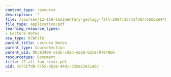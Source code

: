 ```yaml
---
content_type: resource
description: ''
file: /courses/12-110-sedimentary-geology-fall-2004/3c735fd877550b2e4401385823e21e6c_l7_all_fan_river.pdf
file_type: application/pdf
learning_resource_types:
- Lecture Notes
ocw_type: OCWFile
parent_title: Lecture Notes
parent_type: CourseSection
parent_uid: 0bc83409-ce1b-cdad-e528-62c8707e49b6
resourcetype: Document
title: l7_all_fan_river.pdf
uid: 3c735fd8-7755-0b2e-4401-385823e21e6c
---
```

